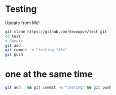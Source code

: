 # Testing

Update from Me!

```bash
git clone https://github.com/devoppvh/test.git
cd test
# Update 
git add .
git commit -m "testing file"
git push 
```

# one at the same time

```bash
git add . && git commit -m "testing" && git push
```